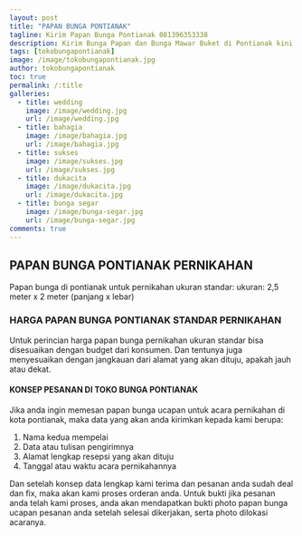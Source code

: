```yaml
---
layout: post
title: "PAPAN BUNGA PONTIANAK"
tagline: Kirim Papan Bunga Pontianak 081396353338
description: Kirim Bunga Papan dan Bunga Mawar Buket di Pontianak kini semakin mudah dan simpel karena hadirnya salah satu florist di pontianak terbaik.
tags: [tokobungapontianak]
image: /image/tokobungapontianak.jpg
author: tokobungapontianak
toc: true
permalink: /:title
galleries:
  - title: wedding
    image: /image/wedding.jpg
    url: /image/wedding.jpg
  - title: bahagia
    image: /image/bahagia.jpg
    url: /image/bahagia.jpg
  - title: sukses
    image: /image/sukses.jpg
    url: /image/sukses.jpg
  - title: dukacita
    image: /image/dukacita.jpg
    url: /image/dukacita.jpg
  - title: bunga segar
    image: /image/bunga-segar.jpg
    url: /image/bunga-segar.jpg
comments: true
---
```


## PAPAN BUNGA PONTIANAK PERNIKAHAN
Papan bunga di pontianak untuk pernikahan ukuran standar:
ukuran: 2,5 meter x 2 meter (panjang x lebar)

### HARGA PAPAN BUNGA PONTIANAK STANDAR PERNIKAHAN
Untuk perincian harga papan bunga pernikahan ukuran standar bisa disesuaikan dengan budget dari konsumen.
Dan tentunya juga menyesuaikan dengan jangkauan dari alamat yang akan dituju, apakah jauh atau dekat.

#### KONSEP PESANAN DI TOKO BUNGA PONTIANAK
Jika anda ingin memesan papan bunga ucapan untuk acara pernikahan di kota pontianak, maka data yang akan anda kirimkan kepada kami berupa:
1. Nama kedua mempelai
2. Data atau tulisan pengirimnya
3. Alamat lengkap resepsi yang akan dituju
4. Tanggal atau waktu acara pernikahannya

Dan setelah konsep data lengkap kami terima dan pesanan anda sudah deal dan fix, maka akan kami proses orderan anda.
Untuk bukti jika pesanan anda telah kami proses, anda akan mendapatkan bukti photo papan bunga ucapan pesanan anda setelah selesai dikerjakan, serta photo dilokasi acaranya.

